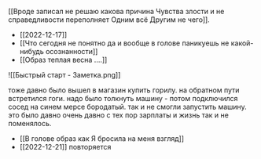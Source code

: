 [[Вроде записал не решаю какова причина
Чувства злости и не справедливости переполняет Одним всё Другим не чего]].
- [[2022-12-17]]
- [[Что сегодня не понятно да и  вообще в голове паникуешь не какой-нибудь
осознанности]]
- [[Образ теплая весна ....]]

![[Быстрый старт - Заметка.png]]


тоже давно было вышел в магазин купить горилу. на обратном пути встретился гоги. надо было толкнуть машину - потом подключился сосед на синем мерсе бородатый. так и не смогли запустить машину. это было давно очень давно с тех пор зарплаты и жизнь так и не поменялось.

- [[В голове образ как Я бросила на меня взгляд]]
- [[2022-12-21]] повторяется